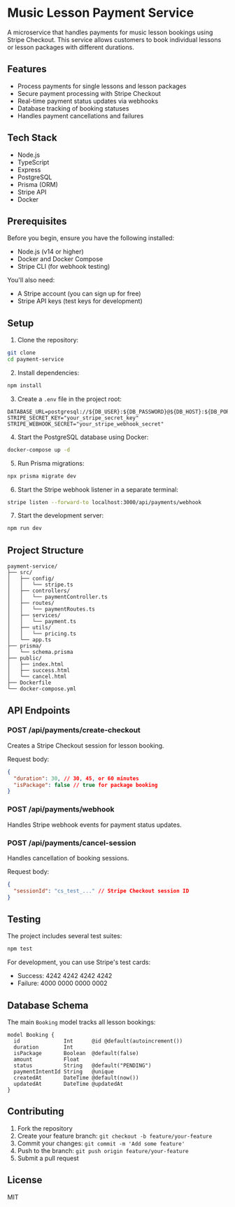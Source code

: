 # Music Lesson Payment Service

A microservice that handles payments for music lesson bookings using Stripe Checkout. This service allows customers to book individual lessons or lesson packages with different durations.

## Features

- Process payments for single lessons and lesson packages
- Secure payment processing with Stripe Checkout
- Real-time payment status updates via webhooks
- Database tracking of booking statuses
- Handles payment cancellations and failures

## Tech Stack

- Node.js
- TypeScript
- Express
- PostgreSQL
- Prisma (ORM)
- Stripe API
- Docker

## Prerequisites

Before you begin, ensure you have the following installed:
- Node.js (v14 or higher)
- Docker and Docker Compose
- Stripe CLI (for webhook testing)

You'll also need:
- A Stripe account (you can sign up for free)
- Stripe API keys (test keys for development)

## Setup

1. Clone the repository:
```bash
git clone 
cd payment-service
```

2. Install dependencies:
```bash
npm install
```

3. Create a `.env` file in the project root:
```env
DATABASE_URL=postgresql://${DB_USER}:${DB_PASSWORD}@${DB_HOST}:${DB_PORT}/${DB_NAME}
STRIPE_SECRET_KEY="your_stripe_secret_key"
STRIPE_WEBHOOK_SECRET="your_stripe_webhook_secret"
```

4. Start the PostgreSQL database using Docker:
```bash
docker-compose up -d
```

5. Run Prisma migrations:
```bash
npx prisma migrate dev
```

6. Start the Stripe webhook listener in a separate terminal:
```bash
stripe listen --forward-to localhost:3000/api/payments/webhook
```

7. Start the development server:
```bash
npm run dev
```

## Project Structure
```
payment-service/
├── src/
│   ├── config/
│   │   └── stripe.ts
│   ├── controllers/
│   │   └── paymentController.ts
│   ├── routes/
│   │   └── paymentRoutes.ts
│   ├── services/
│   │   └── payment.ts
│   ├── utils/
│   │   └── pricing.ts
│   └── app.ts
├── prisma/
│   └── schema.prisma
├── public/
│   ├── index.html
│   ├── success.html
│   └── cancel.html
├── Dockerfile
└── docker-compose.yml
```

## API Endpoints

### POST /api/payments/create-checkout
Creates a Stripe Checkout session for lesson booking.

Request body:
```json
{
  "duration": 30, // 30, 45, or 60 minutes
  "isPackage": false // true for package booking
}
```

### POST /api/payments/webhook
Handles Stripe webhook events for payment status updates.

### POST /api/payments/cancel-session
Handles cancellation of booking sessions.

Request body:
```json
{
  "sessionId": "cs_test_..." // Stripe Checkout session ID
}
```

## Testing
The project includes several test suites:
```bash
npm test
```

For development, you can use Stripe's test cards:
* Success: 4242 4242 4242 4242
* Failure: 4000 0000 0000 0002

## Database Schema
The main `Booking` model tracks all lesson bookings:

```prisma
model Booking {
  id              Int      @id @default(autoincrement())
  duration        Int
  isPackage       Boolean  @default(false)
  amount          Float
  status          String   @default("PENDING")
  paymentIntentId String   @unique
  createdAt       DateTime @default(now())
  updatedAt       DateTime @updatedAt
}
```

## Contributing
1. Fork the repository
2. Create your feature branch: `git checkout -b feature/your-feature`
3. Commit your changes: `git commit -m 'Add some feature'`
4. Push to the branch: `git push origin feature/your-feature`
5. Submit a pull request

## License
MIT